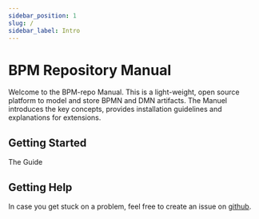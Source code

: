```yaml
---
sidebar_position: 1
slug: /
sidebar_label: Intro
---
```


# BPM Repository Manual

Welcome to the BPM-repo Manual. This is a light-weight, open source platform to model and store BPMN and DMN artifacts. The Manuel introduces the key concepts,
provides installation guidelines and explanations for extensions.

## Getting Started

The Guide

## Getting Help

In case you get stuck on a problem, feel free to create an issue on [github](http://github.com).

